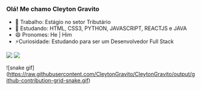### Olá! Me chamo Cleyton Gravito 

- 🔭 Trabalho: Estágio no setor Tributário
- 🌱 Estudando: HTML, CSS3, PYTHON, JAVASCRIPT, REACTJS e JAVA
- 😄 Pronomes: He | Him
- ⚡️Curiosidade: Estudando para ser um Desenvolvedor Full Stack

<div>
  <a href="https://www.linkedin.com/in/cleyton-gravito-4b1423219/" target="_blank"><img src="https://img.shields.io/badge/LinkedIn-0077B5?style=for-the-badge&logo=linkedin&logoColor=white" target="_blank"></a>
  <a href="https://github.com/CleytonGravito" target="_blank"><img src="https://img.shields.io/badge/GitHub-100000?style=for-the-badge&logo=github&logoColor=whitee" target="_blank"></a>
<div>

![snake gif]
(https://raw.githubusercontent.com/CleytonGravito/CleytonGravito/output/github-contribution-grid-snake.gif)
